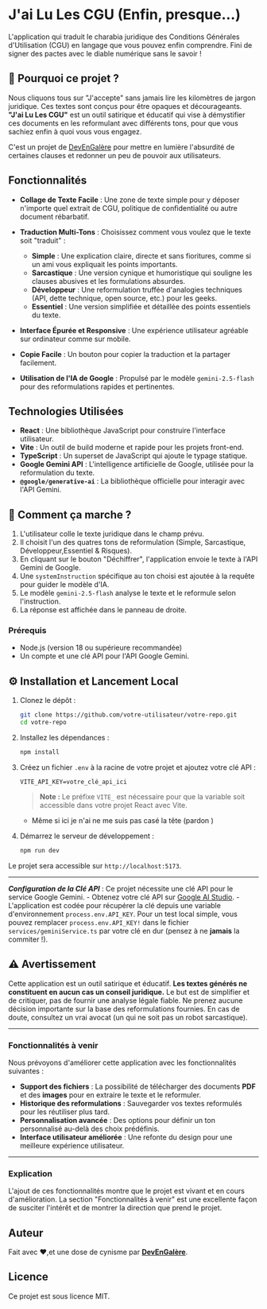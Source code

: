 
# J'ai Lu Les CGU (Enfin, presque...)

L'application qui traduit le charabia juridique des Conditions Générales d'Utilisation (CGU) en langage que vous pouvez enfin comprendre. Fini de signer des pactes avec le diable numérique sans le savoir !

## 🧐 Pourquoi ce projet ?

Nous cliquons tous sur "J'accepte" sans jamais lire les kilomètres de jargon juridique. Ces textes sont conçus pour être opaques et décourageants. **"J'ai Lu Les CGU"** est un outil satirique et éducatif qui vise à démystifier ces documents en les reformulant avec différents tons, pour que vous sachiez enfin à quoi vous vous engagez.

C'est un projet de [DevEnGalère](https://www.linkedin.com/in/yvesnarsonkevine) pour mettre en lumière l'absurdité de certaines clauses et redonner un peu de pouvoir aux utilisateurs.

##   Fonctionnalités

- **Collage de Texte Facile** : Une zone de texte simple pour y déposer n'importe quel extrait de CGU, politique de confidentialité ou autre document rébarbatif.
- **Traduction Multi-Tons** : Choisissez comment vous voulez que le texte soit "traduit" :
  - **Simple** : Une explication claire, directe et sans fioritures, comme si un ami vous expliquait les points importants.
  - **Sarcastique** : Une version cynique et humoristique qui souligne les clauses abusives et les formulations absurdes.
  - **Développeur** : Une reformulation truffée d'analogies techniques (API, dette technique, open source, etc.) pour les geeks.
  - **Essentiel** : Une version simplifiée et détaillée des points essentiels du texte.

- **Interface Épurée et Responsive** : Une expérience utilisateur agréable sur ordinateur comme sur mobile.
- **Copie Facile** : Un bouton pour copier la traduction et la partager facilement.
- **Utilisation de l'IA de Google** : Propulsé par le modèle `gemini-2.5-flash` pour des reformulations rapides et pertinentes.

## Technologies Utilisées

- **React** : Une bibliothèque JavaScript pour construire l'interface utilisateur.
- **Vite** : Un outil de build moderne et rapide pour les projets front-end.
- **TypeScript** : Un superset de JavaScript qui ajoute le typage statique.
- **Google Gemini API** : L'intelligence artificielle de Google, utilisée pour la reformulation du texte.
- **`@google/generative-ai`** : La bibliothèque officielle pour interagir avec l'API Gemini.

## 🚀 Comment ça marche ?

1.  L'utilisateur colle le texte juridique dans le champ prévu.
2.  Il choisit l'un des quatres tons de reformulation (Simple, Sarcastique, Développeur,Essentiel & Risques).
3.  En cliquant sur le bouton "Déchiffrer", l'application envoie le texte à l'API Gemini de Google.
4.  Une `systemInstruction` spécifique au ton choisi est ajoutée à la requête pour guider le modèle d'IA.
5.  Le modèle `gemini-2.5-flash` analyse le texte et le reformule selon l'instruction.
6.  La réponse est affichée dans le panneau de droite.

### Prérequis

  - Node.js (version 18 ou supérieure recommandée)
  - Un compte et une clé API pour l'API Google Gemini.

## ⚙️ Installation et Lancement Local


1.  Clonez le dépôt :
    ```bash
    git clone https://github.com/votre-utilisateur/votre-repo.git
    cd votre-repo
    ```
2.  Installez les dépendances :
    ```bash
    npm install
    ```
3.  Créez un fichier `.env` à la racine de votre projet et ajoutez votre clé API :
    ```
    VITE_API_KEY=votre_clé_api_ici
    ```
    > **Note :** Le préfixe `VITE_` est nécessaire pour que la variable soit accessible dans votre projet React avec Vite.
    - Même si ici je n'ai ne me suis pas casé la tête (pardon )

4.  Démarrez le serveur de développement :
    ```bash
    npm run dev
    ```
Le projet sera accessible sur `http://localhost:5173`.

-----
  ***Configuration de la Clé API*** :
    Ce projet nécessite une clé API pour le service Google Gemini.
    -   Obtenez votre clé API sur [Google AI Studio](https://aistudio.google.com/app/apikey).
    -   L'application est codée pour récupérer la clé depuis une variable d'environnement `process.env.API_KEY`. Pour un test local simple, vous pouvez remplacer `process.env.API_KEY!` dans le fichier `services/geminiService.ts` par votre clé en dur (pensez à ne **jamais** la commiter !).
    
## ⚠️ Avertissement

Cette application est un outil satirique et éducatif. **Les textes générés ne constituent en aucun cas un conseil juridique.** Le but est de simplifier et de critiquer, pas de fournir une analyse légale fiable. Ne prenez aucune décision importante sur la base des reformulations fournies. En cas de doute, consultez un vrai avocat (un qui ne soit pas un robot sarcastique).

---

### Fonctionnalités à venir

Nous prévoyons d'améliorer cette application avec les fonctionnalités suivantes :

- **Support des fichiers** : La possibilité de télécharger des documents **PDF** et des **images** pour en extraire le texte et le reformuler.
- **Historique des reformulations** : Sauvegarder vos textes reformulés pour les réutiliser plus tard.
- **Personnalisation avancée** : Des options pour définir un ton personnalisé au-delà des choix prédéfinis.
- **Interface utilisateur améliorée** : Une refonte du design pour une meilleure expérience utilisateur.

---

### Explication

L'ajout de ces fonctionnalités montre que le projet est vivant et en cours d'amélioration. La section "Fonctionnalités à venir" est une excellente façon de susciter l'intérêt et de montrer la direction que prend le projet.
## Auteur

Fait avec ❤️,et une dose de cynisme par **[DevEnGalère](https://www.linkedin.com/in/yvesnarsonkevine)**.

## Licence

Ce projet est sous licence MIT.
